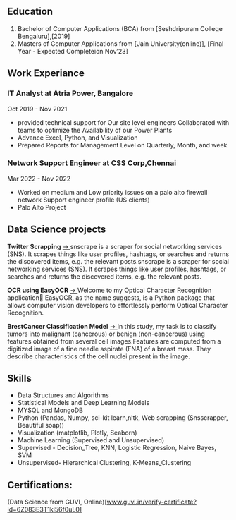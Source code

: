 ## Education
1. Bachelor of Computer Applications (BCA) from [Seshdripuram College Bengaluru],[2019]
2. Masters of Computer Applications from [Jain University(online)], [Final Year - Expected Completeion Nov’23]

## Work Experiance
### IT Analyst at Atria Power, Bangalore
Oct 2019 - Nov 2021
- provided technical support for Our site level engineers Collaborated with teams to optimize the Availability of our Power Plants
- Advance Excel, Python, and Visualization
- Prepared Reports for Management Level on Quarterly, Month, and week

### Network Support Engineer at CSS Corp,Chennai 
Mar 2022 - Nov 2022
- Worked on medium and Low priority issues on a palo alto firewall network Support engineer profile (US clients)
- Palo Alto Project

## Data Science projects 

**Twitter Scrapping** <a href="https://github.com/Akashyap26/TwitterScrapping"> -> <a> 
snscrape is a scraper for social networking services (SNS). It scrapes things like user profiles, hashtags, or searches and returns the discovered items, e.g. the relevant posts.snscrape is a scraper for social networking services (SNS). It scrapes things like user profiles, hashtags, or searches and returns the discovered items, e.g. the relevant posts.
  
**OCR using EasyOCR** <a href="https://github.com/Akashyap26/BizCardX_OCR"> -> <a> 
Welcome to my Optical Character Recognition application🤗 EasyOCR, as the name suggests, is a Python package that allows computer vision developers to effortlessly perform Optical Character Recognition.

**BrestCancer Classification Model** <a href="https://github.com/Akashyap26/BrestCancerDetection"> -> <a> 
In this study, my task is to classify tumors into malignant (cancerous) or benign (non-cancerous) using features obtained from several cell images.Features are computed from a digitized image of a fine needle aspirate (FNA) of a breast mass. They describe characteristics of the cell nuclei present in the image.

## Skills
- Data Structures and Algorithms
- Statistical Models and Deep Learning Models
- MYSQL and MongoDB
- Python (Pandas, Numpy, sci-kit learn,nltk, Web scrapping (Snsscrapper, Beautiful soap))
- Visualization (matplotlib, Plotly, Seaborn)
- Machine Learning (Supervised and Unsupervised)
- Supervised - Decision_Tree, KNN, Logistic Regression, Naive Bayes, SVM
- Unsupervised- Hierarchical Clustering, K-Means_Clustering   

## Certifications:
(Data Science from GUVI, Online)[www.guvi.in/verify-certificate?id=6Z083E3T1kl56f0uL0]


